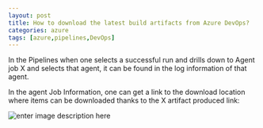 ```yaml
---
layout: post
title: How to download the latest build artifacts from Azure DevOps?
categories: azure
tags: [azure,pipelines,DevOps]
---
```



In the Pipelines when one selects a successful run and drills down to Agent job X and selects that agent, it can be found in the log information of that agent.

In the agent Job Information, one can get a link to the download location where items can be downloaded thanks to the X artifact produced link:

![enter image description here](https://i.stack.imgur.com/PIsva.png)